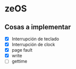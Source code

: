 # zeOS

## Cosas a implementar

- [x] Interrupción de teclado
- [x] Interrupción de clock
- [x] page fault
- [x] write
- [ ] gettime 
